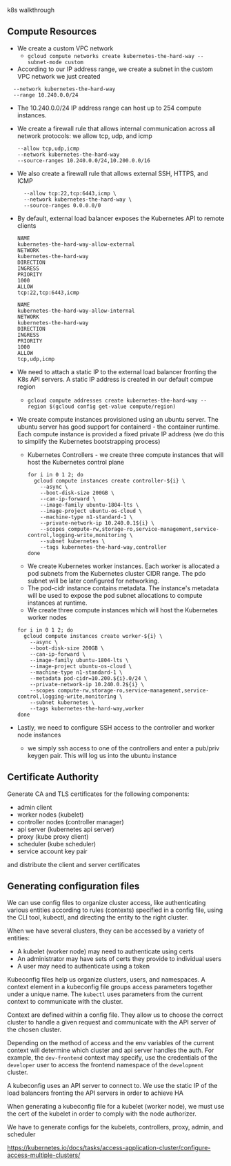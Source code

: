 k8s walkthrough

## Compute Resources

- We create a custom VPC network
  - `gcloud compute networks create kubernetes-the-hard-way --subnet-mode custom`
- According to our IP address range, we create a subnet in the custom VPC network we just created

```gcloud compute networks subnets create kubernetes
  --network kubernetes-the-hard-way
  --range 10.240.0.0/24
```

- The 10.240.0.0/24 IP address range can host up to 254 compute instances.

* We create a firewall rule that allows internal communication across all network protocols: we allow tcp, udp, and icmp
  ```gcloud compute firewall-rules create kubernetes-the-hard-way-allow-internal
  --allow tcp,udp,icmp
  --network kubernetes-the-hard-way
  --source-ranges 10.240.0.0/24,10.200.0.0/16
  ```
* We also create a firewall rule that allows external SSH, HTTPS, and ICMP
  ```gcloud compute firewall-rules create kubernetes-the-hard-way-allow-external \
    --allow tcp:22,tcp:6443,icmp \
    --network kubernetes-the-hard-way \
    --source-ranges 0.0.0.0/0
  ```
* By default, external load balancer exposes the Kubernetes API to remote clients

  ```
  NAME
  kubernetes-the-hard-way-allow-external
  NETWORK
  kubernetes-the-hard-way
  DIRECTION
  INGRESS
  PRIORITY
  1000
  ALLOW
  tcp:22,tcp:6443,icmp

  NAME
  kubernetes-the-hard-way-allow-internal
  NETWORK
  kubernetes-the-hard-way
  DIRECTION
  INGRESS
  PRIORITY
  1000
  ALLOW
  tcp,udp,icmp
  ```

* We need to attach a static IP to the external load balancer fronting the K8s API servers. A static IP address is created in our default compue region
  - `gcloud compute addresses create kubernetes-the-hard-way --region $(gcloud config get-value compute/region)`
* We create compute instances provisioned using an ubuntu server. The ubuntu server has good support for containerd - the container runtime. Each compute instance is provided a fixed private IP address (we do this to simplify the Kubernetes bootstrapping process)
  - Kubernetes Controllers - we create three compute instances that will host the Kubernetes control plane
    ```
    for i in 0 1 2; do
      gcloud compute instances create controller-${i} \
        --async \
        --boot-disk-size 200GB \
        --can-ip-forward \
        --image-family ubuntu-1804-lts \
        --image-project ubuntu-os-cloud \
        --machine-type n1-standard-1 \
        --private-network-ip 10.240.0.1${i} \
        --scopes compute-rw,storage-ro,service-management,service-control,logging-write,monitoring \
        --subnet kubernetes \
        --tags kubernetes-the-hard-way,controller
    done
    ```
  - We create Kubernetes worker instances. Each worker is allocated a pod subnets from the Kubernetes cluster CIDR range. The pdo subnet will be later configured for networking.
  - The pod-cidr instance contains metadata. The instance's metadata will be used to expose the pod subnet allocations to compute instances at runtime.
  - We create three compute instances which will host the Kubernetes worker nodes
  ```
  for i in 0 1 2; do
    gcloud compute instances create worker-${i} \
      --async \
      --boot-disk-size 200GB \
      --can-ip-forward \
      --image-family ubuntu-1804-lts \
      --image-project ubuntu-os-cloud \
      --machine-type n1-standard-1 \
      --metadata pod-cidr=10.200.${i}.0/24 \
      --private-network-ip 10.240.0.2${i} \
      --scopes compute-rw,storage-ro,service-management,service-control,logging-write,monitoring \
      --subnet kubernetes \
      --tags kubernetes-the-hard-way,worker
  done
  ```
* Lastly, we need to configure SSH access to the controller and worker node instances
  - we simply ssh access to one of the controllers and enter a pub/priv keygen pair. This will log us into the ubuntu instance

## Certificate Authority

Generate CA and TLS certificates for the following components:

- admin client
- worker nodes (kubelet)
- controller nodes (controller manager)
- api server (kubernetes api server)
- proxy (kube proxy client)
- scheduler (kube scheduler)
- service account key pair

and distribute the client and server certificates

## Generating configuration files

We can use config files to organize cluster access, like authenticating various entities according to rules (contexts) specified in a config file, using the CLI tool, kubectl, and directing the entity to the right cluster.

When we have several clusters, they can be accessed by a variety of entities:

- A kubelet (worker node) may need to authenticate using certs
- An administrator may have sets of certs they provide to individual users
- A user may need to authenticate using a token

Kubeconfig files help us organize clusters, users, and namespaces.
A context element in a kubeconfig file groups access parameters together under a unique name. The `kubectl` uses parameters from the current context to communicate with the cluster.

Context are defined within a config file. They allow us to choose the correct cluster to handle a given request and communicate with the API server of the chosen cluster.

Depending on the method of access and the env variables of the current context will determine which cluster and api server handles the auth.
For example, the `dev-frontend` context may specify, use the credentials of the `developer` user to access the frontend namespace of the `development` cluster.

A kubeconfig uses an API server to connect to. We use the static IP of the load balancers fronting the API servers in order to achieve HA

When generating a kubeconfig file for a kubelet (worker node), we must use the cert of the kubelet in order to comply with the node authorizer.

We have to generate configs for the kubelets, controllers, proxy, admin, and scheduler

https://kubernetes.io/docs/tasks/access-application-cluster/configure-access-multiple-clusters/
